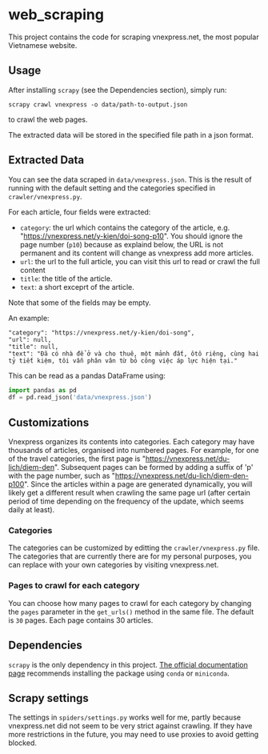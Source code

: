# web_scraping

This project contains the code for scraping vnexpress.net, the most popular Vietnamese website.

## Usage

After installing `scrapy` (see the Dependencies section), simply run:

```
scrapy crawl vnexpress -o data/path-to-output.json 
```
to crawl the web pages.

The extracted data will be stored in the specified file path in a json format.

## Extracted Data

You can see the data scraped in `data/vnexpress.json`. This is the result of running with the default setting and the categories specified in `crawler/vnexpress.py`.

For each article, four fields were extracted:

- `category`: the url which contains the category of the article, e.g. "https://vnexpress.net/y-kien/doi-song-p10". You should ignore the page number (`p10`) because as explaind below, the URL is not permanent and its content will change as vnexpress add more articles.
- `url`: the url to the full article, you can visit this url to read or crawl the full content
- `title`: the title of the article.
- `text`: a short exceprt of the article.

Note that some of the fields may be empty.

An example:

    "category": "https://vnexpress.net/y-kien/doi-song",
    "url": null,
    "title": null,
    "text": "Đã có nhà để ở và cho thuê, một mảnh đất, ôtô riêng, cùng hai tỷ tiết kiệm, tôi vẫn phân vân từ bỏ công việc áp lực hiện tại."

This can be read as a pandas DataFrame using:

```python
import pandas as pd
df = pd.read_json('data/vnexpress.json')
```

## Customizations

Vnexpress organizes its contents into categories. Each category may have thousands of articles, organised into numbered pages. For example, for one of the travel categories, the first page is "https://vnexpress.net/du-lich/diem-den". Subsequent pages can be formed by adding a suffix of 'p' with the page number, such as "https://vnexpress.net/du-lich/diem-den-p100". Since the articles within a page are generated dynamically, you will likely get a different result when crawling the same page url (after certain period of time depending on the frequency of the update, which seems daily at least).

### Categories

The categories can be customized by editting the `crawler/vnexpress.py` file. The categories that are currently there are for my personal purposes, you can replace with your own categories by visiting vnexpress.net.

### Pages to crawl for each category

You can choose how many pages to crawl for each category by changing the `pages` parameter in the `get_urls()` method in the same file. The default is `30` pages. Each page contains 30 articles.

## Dependencies

`scrapy` is the only dependency in this project. [The official documentation page](https://scrapy.org/) recommends installing the package using `conda` or `miniconda`.

## Scrapy settings

The settings in `spiders/settings.py` works well for me, partly because vnexpress.net did not seem to be very strict against crawling. If they have more restrictions in the future, you may need to use proxies to avoid getting blocked.